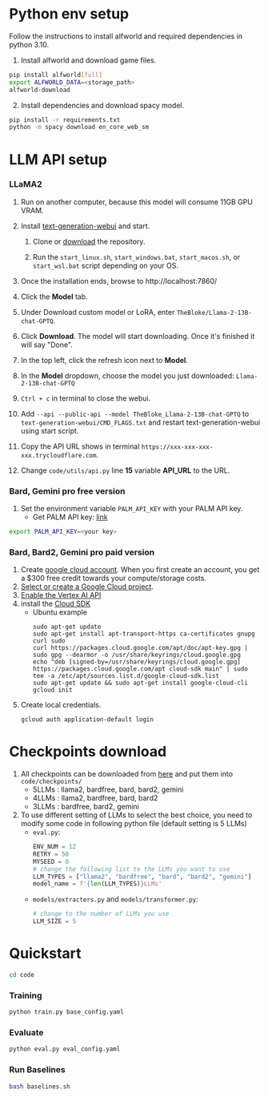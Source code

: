 # Python env setup
Follow the instructions to install alfworld and required dependencies in python 3.10.
1. Install alfworld and download game files.
```bash
pip install alfworld[full]
export ALFWORLD_DATA=<storage_path>
alfworld-download
```
2. Install dependencies and download spacy model.
```bash
pip install -r requirements.txt
python -m spacy download en_core_web_sm
```

# LLM API setup
### LLaMA2
1. Run on another computer, because this model will consume 11GB GPU VRAM. 
1. Install [text-generation-webui](https://github.com/oobabooga/text-generation-webui) and start.
    
    1.  Clone or [download](https://github.com/oobabooga/text-generation-webui/archive/refs/heads/main.zip) the repository.

    2. Run the `start_linux.sh`, `start_windows.bat`, `start_macos.sh`, or `start_wsl.bat` script depending on your OS.
2. Once the installation ends, browse to http://localhost:7860/
3. Click the **Model** tab.
4. Under Download custom model or LoRA, enter `TheBloke/Llama-2-13B-chat-GPTQ`.
5. Click **Download**.
The model will start downloading. Once it's finished it will say "Done".
6. In the top left, click the refresh icon next to **Model**.
7. In the **Model** dropdown, choose the model you just downloaded: `Llama-2-13B-chat-GPTQ`
8. `Ctrl + c` in terminal to close the webui.
9. Add `--api --public-api --model TheBloke_Llama-2-13B-chat-GPTQ` to `text-generation-webui/CMD_FLAGS.txt` and restart text-generation-webui using start script.
10. Copy the API URL shows in terminal `https://xxx-xxx-xxx-xxx.trycloudflare.com`.
11. Change `code/utils/api.py` line **15** variable **API_URL** to the URL.


### Bard, Gemini pro free version
1. Set the environment variable `PALM_API_KEY` with your PALM API key.
    - Get PALM API key: [link](https://makersuite.google.com/app/apikey)

```bash
export PALM_API_KEY=<your key>
```
### Bard, Bard2, Gemini pro paid version
1. Create [google cloud account](https://cloud.google.com/free). When you first create an account, you get a $300 free credit towards your compute/storage costs.
2. [Select or create a Google Cloud project](https://console.cloud.google.com/cloud-resource-manager). 
3. [Enable the Vertex AI API](https://console.cloud.google.com/flows/enableapi?apiid=aiplatform.googleapis.com)
4. install the [Cloud SDK](https://cloud.google.com/sdk)
    - Ubuntu example
        ```bash=
        sudo apt-get update
        sudo apt-get install apt-transport-https ca-certificates gnupg curl sudo
        curl https://packages.cloud.google.com/apt/doc/apt-key.gpg | sudo gpg --dearmor -o /usr/share/keyrings/cloud.google.gpg
        echo "deb [signed-by=/usr/share/keyrings/cloud.google.gpg] https://packages.cloud.google.com/apt cloud-sdk main" | sudo tee -a /etc/apt/sources.list.d/google-cloud-sdk.list
        sudo apt-get update && sudo apt-get install google-cloud-cli
        gcloud init
        ```
5. Create local credentials.
    ```bash
    gcloud auth application-default login
    ```

# Checkpoints download
1. All checkpoints can be downloaded from [here](https://drive.google.com/drive/folders/1YSpcG-8u0Grb_LwUXEW_S6-uWUGbshnK?usp=sharing) and put them into `code/checkpoints/`
    - 5LLMs : llama2, bardfree, bard, bard2, gemini
    - 4LLMs : llama2, bardfree, bard, bard2
    - 3LLMs : bardfree, bard2, gemini
2. To use different setting of LLMs to select the best choice, you need to modify some code in following python file (default setting is 5 LLMs)
    - `eval.py`:
        ```python
        ENV_NUM = 12
        RETRY = 50
        MYSEED = 0
        # change the following list to the LLMs you want to use
        LLM_TYPES = ["llama2", "bardfree", "bard", "bard2", "gemini"]
        model_name = f'{len(LLM_TYPES)}LLMs'
        ```
    - `models/extracters.py` and `models/transformer.py`:
        ```python
        # change to the number of LLMs you use
        LLM_SIZE = 5
        ```

# Quickstart
```bash
cd code
```
### Training
```bash
python train.py base_config.yaml
```

### Evaluate
```bash
python eval.py eval_config.yaml
```

### Run Baselines
```bash
bash baselines.sh
```
